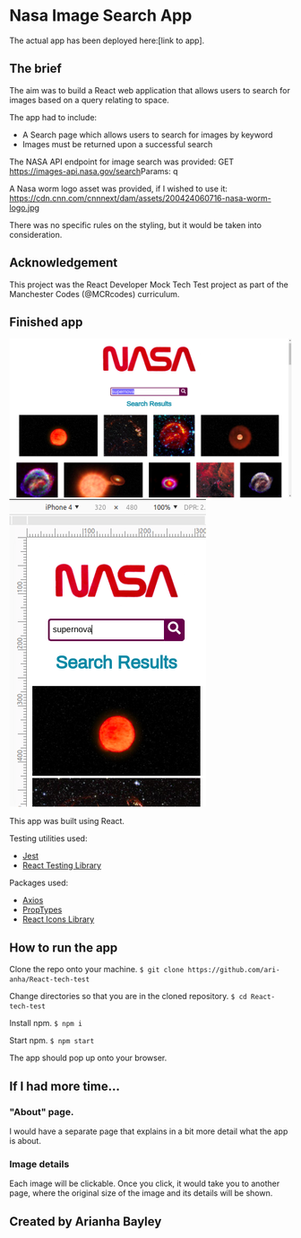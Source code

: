 # Nasa Image Search App

The actual app has been deployed here:[link to app].

## The brief

The aim was to build a React web application that allows users to search for images based on a query relating to space.

The app had to include:

- A Search page which allows users to search for images by keyword
- Images must be returned upon a successful search

The NASA API endpoint for image search was provided:
GET​​ ​​https://images-api.nasa.gov/search ​Params: ​​q

A Nasa worm logo asset was provided, if I wished to use it:
https://cdn.cnn.com/cnnnext/dam/assets/200424060716-nasa-worm-logo.jpg

There was no specific rules on the styling, but it would be taken into consideration.

## Acknowledgement

This project was the React Developer Mock Tech Test project as part of the Manchester Codes (@MCRcodes) curriculum.

## Finished app

![Screenshot of the app on a computer](tech-test-bigscreen.png)
![Screenshot of the app on a mobile](tech-test-mobile.png)

This app was built using React.

Testing utilities used:

- [Jest](https://jestjs.io/)
- [React Testing Library](https://testing-library.com/docs/react-testing-library/intro)

Packages used:

- [Axios](https://www.npmjs.com/package/axios)
- [PropTypes](https://www.npmjs.com/package/prop-types)
- [React Icons Library](https://react-icons.github.io/react-icons/)

## How to run the app

Clone the repo onto your machine.
`$ git clone https://github.com/ari-anha/React-tech-test`

Change directories so that you are in the cloned repository.
`$ cd React-tech-test`

Install npm.
`$ npm i`

Start npm.
`$ npm start`

The app should pop up onto your browser.

## If I had more time...

### "About" page.

I would have a separate page that explains in a bit more detail what the app is about.

### Image details

Each image will be clickable. Once you click, it would take you to another page, where the original size of the image and its details will be shown.

## Created by Arianha Bayley

